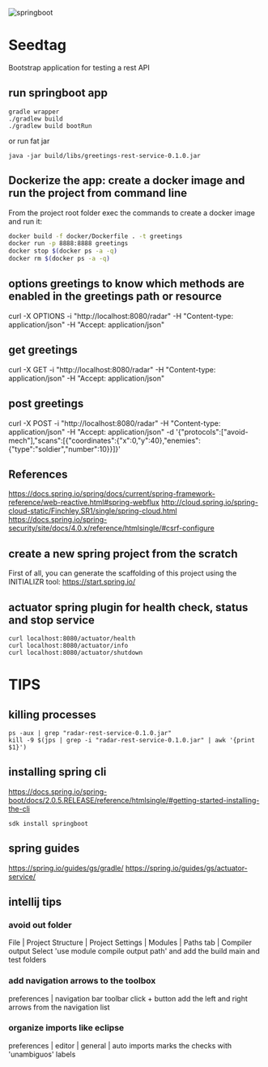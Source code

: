 ![springboot](https://www.seedtag.com/assets/common/icons/logo-inverse.svg)

# Seedtag
Bootstrap application for testing a rest API

## run springboot app
```
gradle wrapper
./gradlew build
./gradlew build bootRun
```

or run fat jar
```
java -jar build/libs/greetings-rest-service-0.1.0.jar
```

## Dockerize the app: create a docker image and run the project from command line
From the project root folder exec the commands to create a docker image and run it:

```bash
docker build -f docker/Dockerfile . -t greetings
docker run -p 8888:8888 greetings
docker stop $(docker ps -a -q)
docker rm $(docker ps -a -q)
```

## options greetings to know which methods are enabled in the greetings path or resource
curl -X OPTIONS -i "http://localhost:8080/radar" -H "Content-type: application/json" -H "Accept: application/json"

## get greetings
curl -X GET -i "http://localhost:8080/radar" -H "Content-type: application/json" -H "Accept: application/json"

## post greetings
curl -X POST -i "http://localhost:8080/radar" -H "Content-type: application/json" -H "Accept: application/json" -d '{"protocols":["avoid-mech"],"scans":[{"coordinates":{"x":0,"y":40},"enemies":{"type":"soldier","number":10}}]}'

## References
https://docs.spring.io/spring/docs/current/spring-framework-reference/web-reactive.html#spring-webflux
http://cloud.spring.io/spring-cloud-static/Finchley.SR1/single/spring-cloud.html
https://docs.spring.io/spring-security/site/docs/4.0.x/reference/htmlsingle/#csrf-configure

## create a new spring project from the scratch
First of all, you can generate the scaffolding of this project using the INITIALIZR tool: 
https://start.spring.io/

## actuator spring plugin for health check, status and stop service
```
curl localhost:8080/actuator/health
curl localhost:8080/actuator/info
curl localhost:8080/actuator/shutdown
```

# TIPS

## killing processes

```
ps -aux | grep "radar-rest-service-0.1.0.jar"
kill -9 $(jps | grep -i "radar-rest-service-0.1.0.jar" | awk '{print $1}')
```

## installing spring cli
https://docs.spring.io/spring-boot/docs/2.0.5.RELEASE/reference/htmlsingle/#getting-started-installing-the-cli
```
sdk install springboot
```

## spring guides
https://spring.io/guides/gs/gradle/
https://spring.io/guides/gs/actuator-service/


## intellij tips

### avoid out folder
File | Project Structure | Project Settings | Modules | Paths tab | Compiler output
Select 'use module compile output path' and add the build main and test folders

### add navigation arrows to the toolbox
preferences | navigation bar toolbar
click + button add the left and right arrows from the navigation list

### organize imports like eclipse
preferences | editor | general | auto imports
marks the checks with 'unambiguos' labels 
